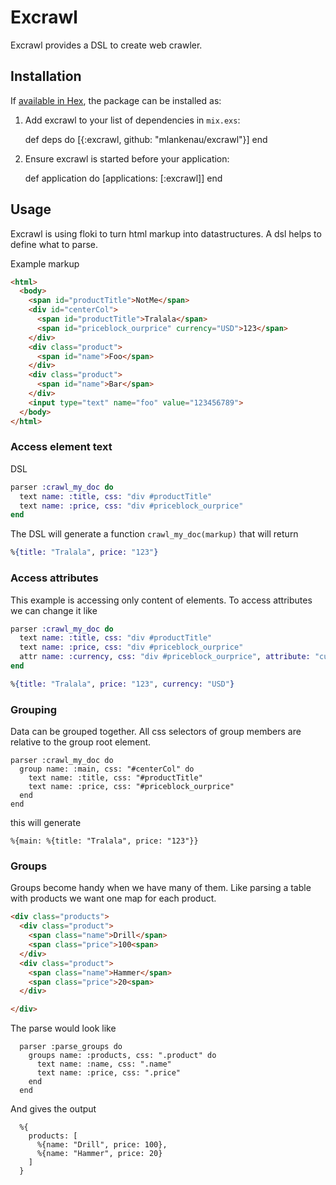# Excrawl

Excrawl provides a DSL to create web crawler.

## Installation

If [available in Hex](https://hex.pm/docs/publish), the package can be installed as:

  1. Add excrawl to your list of dependencies in `mix.exs`:

        def deps do
          [{:excrawl, github: "mlankenau/excrawl"}]
        end

  2. Ensure excrawl is started before your application:

        def application do
          [applications: [:excrawl]]
        end

## Usage

Excrawl is using floki to turn html markup into datastructures. A dsl
helps to define what to parse.

Example markup
```html
<html>
  <body>
    <span id="productTitle">NotMe</span>
    <div id="centerCol">
      <span id="productTitle">Tralala</span>
      <span id="priceblock_ourprice" currency="USD">123</span>
    </div>
    <div class="product">
      <span id="name">Foo</span>
    </div>
    <div class="product">
      <span id="name">Bar</span>
    </div>
    <input type="text" name="foo" value="123456789">
  </body>
</html>
```

### Access element text

DSL
```elixir
parser :crawl_my_doc do
  text name: :title, css: "div #productTitle"
  text name: :price, css: "div #priceblock_ourprice"
end
```

The DSL will generate a function ```crawl_my_doc(markup)``` that
will return

```elixir
%{title: "Tralala", price: "123"}
```

### Access attributes

This example is accessing only content of elements. To access attributes
we can change it like

```elixir
parser :crawl_my_doc do
  text name: :title, css: "div #productTitle"
  text name: :price, css: "div #priceblock_ourprice"
  attr name: :currency, css: "div #priceblock_ourprice", attribute: "currency"
end
```

```elixir
%{title: "Tralala", price: "123", currency: "USD"}
```

### Grouping

Data can be grouped together. All css selectors of group
members are relative to the group root element.

```
parser :crawl_my_doc do
  group name: :main, css: "#centerCol" do
    text name: :title, css: "#productTitle"
    text name: :price, css: "#priceblock_ourprice"
  end
end
```

this will generate

```
%{main: %{title: "Tralala", price: "123"}}
```

### Groups

Groups become handy when we have many of them. Like parsing
a table with products we want one map for each product.

```html
<div class="products">
  <div class="product">
    <span class="name">Drill</span>
    <span class="price">100<span>
  </div>
  <div class="product">
    <span class="name">Hammer</span>
    <span class="price">20<span>
  </div>

</div>
```

The parse would look like

```
  parser :parse_groups do
    groups name: :products, css: ".product" do
      text name: :name, css: ".name"
      text name: :price, css: ".price"
    end
  end
```

And gives the output

```
  %{
    products: [
      %{name: "Drill", price: 100},
      %{name: "Hammer", price: 20}
    ]
  }
```
